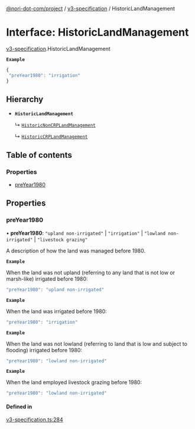 [@nori-dot-com/project](../README.md) / [v3-specification](../modules/v3_specification.md) / HistoricLandManagement

# Interface: HistoricLandManagement

[v3-specification](../modules/v3_specification.md).HistoricLandManagement

**`Example`**

```js
{
 "preYear1980": "irrigation"
}
```

## Hierarchy

- **`HistoricLandManagement`**

  ↳ [`HistoricNonCRPLandManagement`](v3_specification.HistoricNonCRPLandManagement.md)

  ↳ [`HistoricCRPLandManagement`](v3_specification.HistoricCRPLandManagement.md)

## Table of contents

### Properties

- [preYear1980](v3_specification.HistoricLandManagement.md#preyear1980)

## Properties

### preYear1980

• **preYear1980**: ``"upland non-irrigated"`` \| ``"irrigation"`` \| ``"lowland non-irrigated"`` \| ``"livestock grazing"``

A description of how the land was managed before 1980.

**`Example`**

<caption>When the land was not upland (referring to any land that is not low or marsh-like) irrigated before 1980:</caption>

```js
"preYear1980": "upland non-irrigated"
```

**`Example`**

<caption>When the land was irrigated before 1980:</caption>

```js
"preYear1980": "irrigation"
```

**`Example`**

<caption>When the land was not lowland (referring to land that is low and subject to flooding) irrigated before 1980:</caption>

```js
"preYear1980": "lowland non-irrigated"
```

**`Example`**

<caption>When the land employed livestock grazing before 1980:</caption>

```js
"preYear1980": "lowland non-irrigated"
```

#### Defined in

[v3-specification.ts:284](https://github.com/nori-dot-eco/nori-dot-com/blob/4c0d342/packages/project/src/v3-specification.ts#L284)
